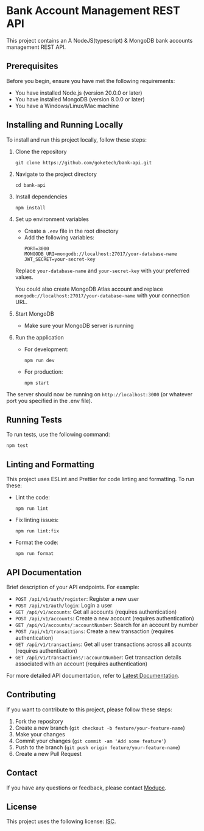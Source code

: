 # Bank Account Management REST API

This project contains an A NodeJS(typescript) & MongoDB bank accounts management REST API.

## Prerequisites

Before you begin, ensure you have met the following requirements:

* You have installed Node.js (version 20.0.0 or later)
* You have installed MongoDB (version 8.0.0 or later)
* You have a Windows/Linux/Mac machine

## Installing and Running Locally

To install and run this project locally, follow these steps:

1. Clone the repository
   ```
   git clone https://github.com/goketech/bank-api.git
   ```

2. Navigate to the project directory
   ```
   cd bank-api
   ```

3. Install dependencies
   ```
   npm install
   ```

4. Set up environment variables
   - Create a `.env` file in the root directory
   - Add the following variables:
     ```
     PORT=3000
     MONGODB_URI=mongodb://localhost:27017/your-database-name
     JWT_SECRET=your-secret-key
     ```
   Replace `your-database-name` and `your-secret-key` with your preferred values.

   You could also create MongoDB Atlas account and replace `mongodb://localhost:27017/your-database-name` with your connection URL.

5. Start MongoDB
   - Make sure your MongoDB server is running

6. Run the application
   - For development:
     ```
     npm run dev
     ```
   - For production:
     ```
     npm start
     ```

The server should now be running on `http://localhost:3000` (or whatever port you specified in the .env file).

## Running Tests

To run tests, use the following command:

```
npm test
```

## Linting and Formatting

This project uses ESLint and Prettier for code linting and formatting. To run these:

- Lint the code:
  ```
  npm run lint
  ```
- Fix linting issues:
  ```
  npm run lint:fix
  ```
- Format the code:
  ```
  npm run format
  ```

## API Documentation

Brief description of your API endpoints. For example:

- `POST /api/v1/auth/register`: Register a new user
- `POST /api/v1/auth/login`: Login a user
- `GET /api/v1/accounts`: Get all accounts (requires authentication)
- `POST /api/v1/accounts`: Create a new account (requires authentication)
- `GET /api/v1/accounts/:accountNumber`: Search for an account by number
- `POST /api/v1/transactions`: Create a new transaction (requires authentication)
- `GET /api/v1/transactions`: Get all user transactions across all acounts (requires authentication)
- `GET /api/v1/transactions/:accountNumber`: Get transaction details associated with an account (requires authentication)

For more detailed API documentation, refer to [Latest Documentation](https://classical-elsie-gokeee-d08fef73.koyeb.app/docs).

## Contributing

If you want to contribute to this project, please follow these steps:

1. Fork the repository
2. Create a new branch (`git checkout -b feature/your-feature-name`)
3. Make your changes
4. Commit your changes (`git commit -am 'Add some feature'`)
5. Push to the branch (`git push origin feature/your-feature-name`)
6. Create a new Pull Request

## Contact

If you have any questions or feedback, please contact [Modupe](mailto:modupe775@gmail.com).

## License

This project uses the following license: [ISC](./LICENSE).